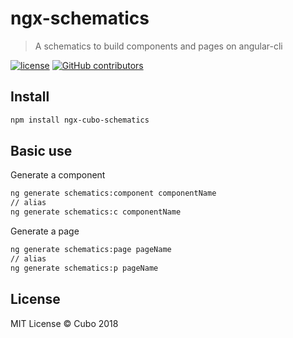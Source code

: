 # ngx-schematics

> A schematics to build components and pages on angular-cli

[![license](https://img.shields.io/github/license/cubonetwork/ngx-schematics.svg)](./license.md)
[![GitHub contributors](https://img.shields.io/github/contributors/cubonetwork/ngx-schematics.svg)](https://github.com/cubonetwork/ngx-schematics/graphs/contributors)

## Install

```sh
npm install ngx-cubo-schematics
```

## Basic use

Generate a component

```sh
ng generate schematics:component componentName
// alias
ng generate schematics:c componentName
```

Generate a page

```sh
ng generate schematics:page pageName
// alias
ng generate schematics:p pageName
```

## License

MIT License © Cubo 2018

